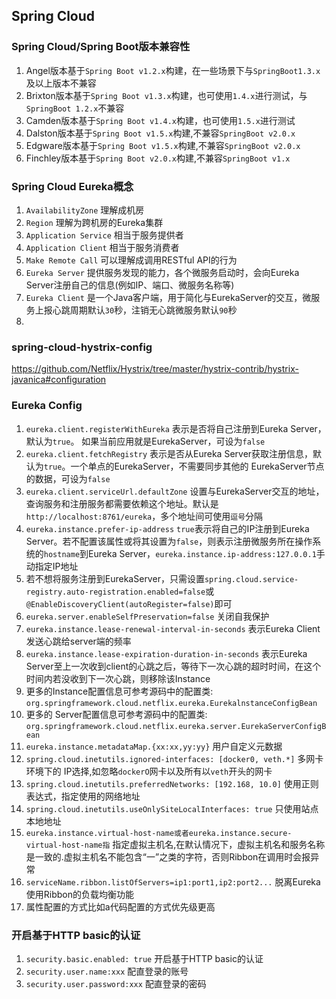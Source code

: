 ## Spring Cloud

### Spring Cloud/Spring Boot版本兼容性
1. Angel版本基于``Spring Boot v1.2.x``构建，在一些场景下与``SpringBoot1.3.x``及以上版本不兼容
2. Brixton版本基于``Spring Boot v1.3.x``构建，也可使用``1.4.x``进行测试，与``SpringBoot 1.2.x``不兼容
3. Camden版本基于``Spring Boot v1.4.x``构建，也可使用``1.5.x``进行测试
4. Dalston版本基于``Spring Boot v1.5.x``构建,不兼容``SpringBoot v2.0.x``
5. Edgware版本基于``Spring Boot v1.5.x``构建,不兼容``SpringBoot v2.0.x``
6. Finchley版本基于``Spring Boot v2.0.x``构建,不兼容``SpringBoot v1.x``

###  Spring Cloud Eureka概念
1. ``AvailabilityZone`` 理解成机房
2. ``Region`` 理解为跨机房的Eureka集群
3. ``Application Service`` 相当于服务提供者
4. ``Application Client`` 相当于服务消费者
5. ``Make Remote Call`` 可以理解成调用RESTful API的行为
6. ``Eureka Server`` 提供服务发现的能力，各个微服务启动时，会向Eureka Server注册自己的信息(例如IP、端口、微服务名称等)
7. ``Eureka Client`` 是一个Java客户端，用于简化与EurekaServer的交互，微服务上报心跳周期默认``30``秒，注销无心跳微服务默认``90``秒
8. 

### spring-cloud-hystrix-config
https://github.com/Netflix/Hystrix/tree/master/hystrix-contrib/hystrix-javanica#configuration

### Eureka Config
1. ``eureka.client.registerWithEureka`` 表示是否将自己注册到Eureka Server，默认为``true``。 如果当前应用就是EurekaServer，可设为``false``
2. ``eureka.client.fetchRegistry`` 表示是否从Eureka Server获取注册信息，默认为``true``。一个单点的EurekaServer，不需要同步其他的 EurekaServer节点的数据，可设为``false``
3. ``eureka.client.serviceUrl.defaultZone`` 设置与EurekaServer交互的地址，查询服务和注册服务都需要依赖这个地址。默认是 ``http://localhost:8761/eureka``，多个地址间可使用``逗号``分隔
4. ``eureka.instance.prefer-ip-address`` ``true``表示将自己的IP注册到Eureka Server。若不配置该属性或将其设置为``false``，则表示注册微服务所在操作系统的``hostname``到Eureka Server，``eureka.instance.ip-address:127.0.0.1``手动指定IP地址
5. 若不想将服务注册到EurekaServer，只需设置``spring.cloud.service-registry.auto-registration.enabled=false``或 ``@EnableDiscoveryClient(autoRegister=false)``即可
6. ``eureka.server.enableSelfPreservation=false`` 关闭自我保护
7. ``eureka.instance.lease-renewal-interval-in-seconds`` 表示Eureka Client发送心跳给server端的频率
8. ``eureka.instance.lease-expiration-duration-in-seconds`` 表示Eureka Server至上一次收到client的心跳之后，等待下一次心跳的超时时间，在这个时间内若没收到下一次心跳，则移除该Instance
9. 更多的Instance配置信息可参考源码中的配置类: ``org.springframework.cloud.netflix.eureka.EurekalnstanceConfigBean``
10. 更多的 Server配置信息可参考源码中的配置类: ``org.springframework.cloud.netflix.eureka.server.EurekaServerConfigBean``
11. `eureka.instance.metadataMap.{xx:xx,yy:yy}` 用户自定义元数据
12. ``spring.cloud.inetutils.ignored-interfaces: [docker0, veth.*]`` 多网卡环境下的 IP选择,如忽略``dockerO``网卡以及所有以``veth``开头的网卡
13. ``spring.cloud.inetutils.preferredNetworks: [192.168, 10.0]`` 使用正则表达式，指定使用的网络地址
14. ``spring.cloud.inetutils.useOnlySiteLocalInterfaces: true`` 只使用站点本地地址
15. ``eureka.instance.virtual-host-name或者eureka.instance.secure-virtual-host-name指`` 指定虚拟主机名,在默认情况下，虚拟主机名和服务名称是一致的.虚拟主机名不能包含“一”之类的字符，否则Ribbon在调用时会报异常
16. ``serviceName.ribbon.listOfServers=ip1:port1,ip2:port2...`` 脱离Eureka使用Ribbon的负载均衡功能
16. 属性配置的方式比如a代码配置的方式优先级更高

### 开启基于HTTP basic的认证
1. ``security.basic.enabled: true`` 开启基于HTTP basic的认证
2. ``security.user.name:xxx`` 配直登录的账号
3. ``security.user.password:xxx`` 配直登录的密码
